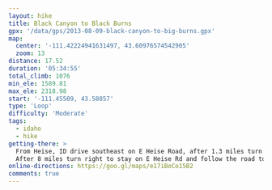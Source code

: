 ```yaml
---
layout: hike
title: Black Canyon to Black Burns
gpx: '/data/gps/2013-08-09-black-canyon-to-big-burns.gpx'
map:
  center: '-111.42224941631497, 43.60976574542905'
  zoom: 13
distance: 17.52
duration: '05:34:55'
total_climb: 1076
min_ele: 1589.81
max_ele: 2318.98
start: '-111.45509, 43.58857'
type: 'Loop'
difficulty: 'Moderate'
tags:
  - idaho
  - hike
getting-there: >
  From Heise, ID drive southeast on E Heise Road, after 1.3 miles turn right to stay on E Heise Rd.
  After 8 miles turn right to stay on E Heise Rd and follow the road to the trailhead.
online-directions: https://goo.gl/maps/e17iBoCo15B2
comments: true
---
```

